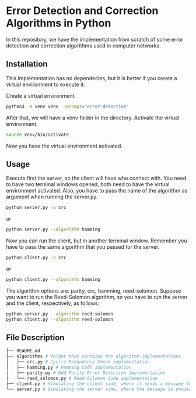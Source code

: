 # Error Detection and Correction Algorithms in Python

In this repository, we have the implementation from scratch of some error detection and correction algorithms used in computer networks.

## Installation

This implementation has no dependecies, but it is better if you create a virtual environment to execute it.

Create a virtual environment.
```bash
python3 -m venv venv --prompt="error-detection"
```

After that, we will have a venv folder in the directory. Activate the virtual environment.
```bash
source venv/bin/activate
```

Now you have the virtual environment activated.

## Usage

Execute first the server, so the client will have who connect with. You need to have two terminal windows opened, both need to have the virtual environment activated. Also, you have to pass the name of the algorithm as argument when running the server.py.
```bash
python server.py -a crc
```
or
```bash
python server.py --algorithm hamming
```

Now you can run the client, but in another terminal window. Remember you have to pass the same algorithm that you passed for the server.
```bash
python client.py -a crc
```
or
```bash
python client.py --algorithm hamming
```

The algorithm options are: parity, crc, hamming, reed-solomon. Suppose you want to run the Reed-Solomon algorithm, so you have to run the server and the client, respectively, as follows:

```bash
python server.py --algorithm reed-solomon
python client.py --algorithm reed-solomon
```

## File Description

```bash
├── README.md
├── algorithms # folder that contains the algorithm implementations
│   ├── crc.py # Cyclic Redundancy Check implementation
│   ├── hamming.py # Hamming Code implementation
│   ├── parity.py # Odd Parity Error Detection implementation
│   └── reed_solomon.py # Reed-Solomon Code implementation
├── client.py # Simulating the client side, where it sends a message to the server
└── server.py # Simulating the server side, where the message is processed and it verifies if the message contains any error
```